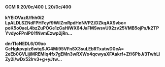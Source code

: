 #### GCM R 20/0c/400 L 20/0c/400
**kYEiOVaz8/fhh0i2**<br/>**LpALDLSZNdFPHFcyf9WilZmRpdHnNVPZ/DZkqAXSvbo=**<br/>**poK5o0aeL4bzZuPOGe1zGaHiWX64JaFMSwsvU92zv25VMB5ojPs/k2TPYvdyoFPnIP01fNvmEzwp2jRn...**<br/><br/>
**dnrTIoNEDL6/O9xo**<br/>**CcHgkpvpiz6wtqSJC4Mi95VFnSX3suLEbRTxatwD0eA=**<br/>**2eEb0GVLijiMREMIq4fx7gEMn3wRXWx4qcwyaXFAakrf+Zf/6PbJ/3TwhLIZy2i/wDx52lrv3+g+yJtw...**